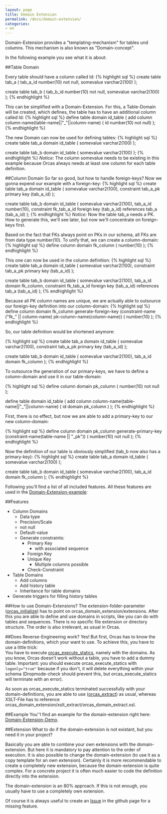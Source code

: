 ```yaml
---
layout: page
title: Domain Extension
permalink: /docs/domain-extension/
categories: 
- en
---
```


Domain-Extension provides a "templating-mechanism" for tables und columns. This mechanism is also known as "Domain-concept".

In the following example you see what it is about:

##Table Domain

Every table should have a column called Id:
{% highlight sql %}
create table tab_a
(
  tab_a_id         number(10)          not null,
  somevalue        varchar2(100)
);

create table tab_b
(
  tab_b_id         number(10)          not null,
  somevalue        varchar2(100)
);
{% endhighlight %}

This can be simplified with a Domain-Extension. For this, a Table-Domain will be created, which defines, the table has to have an additional column called Id:
{% highlight sql %}
define table domain id_table
(
  add column column-name(table-name||"_"||column-name) ( id number(10) not null)
);
{% endhighlight %}

The new Domain can now be used for defining tables:
{% highlight sql %}
create table tab_a domain id_table
(
  somevalue        varchar2(100)
);

create table tab_b domain id_table
(
  somevalue        varchar2(100)
);
{% endhighlight %}
*Notice:* The column somevalue needs to be existing in this example because Orcas always needs at least one column for each table definition.

##Column Domain
So far so good, but how to handle foreign-keys? Now we gonna expend our example with a foreign-key:
{% highlight sql %}
create table tab_a domain id_table
(
  somevalue        varchar2(100),
  constraint tab_a_pk primary key (tab_a_id)
);

create table tab_b domain id_table
(
  somevalue      varchar2(100),
  tab_a_id       number(10),
  constraint fk_tab_a_id foreign key (tab_a_id) references tab_a (tab_a_id)
);
{% endhighlight %}
*Notice:* Now the table tab_a needs a PK. How to generate this, we'll see later, but now we'll concentrate on foreign-keys first.

Based on the fact that FKs always point on PKs in our schema, all FKs are from data type number(10). To unify that, we can create a column-domain:
{% highlight sql %}
define column domain fk_column
(
  number(10)
);
{% endhighlight %}

This one can now be used in the column definition:
{% highlight sql %}
create table tab_a domain id_table
(
  somevalue        varchar2(100),
  constraint tab_a_pk primary key (tab_a_id)
);

create table tab_b domain id_table
(
  somevalue      varchar2(100),
  tab_a_id       domain fk_column,
  constraint fk_tab_a_id foreign key (tab_a_id) references tab_a (tab_a_id)
);
{% endhighlight %}

Because all PK column names are unique, we are actually able to outsource our foreign-key definition into our column-domain:
{% highlight sql %}
define column domain fk_column
generate-foreign-key (constraint-name ("fk_" || column-name) pk-column-name(column-name))
(
  number(10)
);
{% endhighlight %}

So, our table definition would be shortened anymore:

{% highlight sql %}
create table tab_a domain id_table
(
  somevalue        varchar2(100),
  constraint tab_a_pk primary key (tab_a_id)
);

create table tab_b domain id_table
(
  somevalue      varchar2(100),
  tab_a_id       domain fk_column
);
{% endhighlight %}

To outsource the generation of our primary-keys, we have to define a column-domain and use it in our table-domain:

{% highlight sql %}
define column domain pk_column
(
  number(10) not null
);

define table domain id_table
(
  add column column-name(table-name||"_"||column-name) ( id domain pk_column )
);
{% endhighlight %}

First, there is no effect, but now we are able to add a primary-key to our new column-domain:

{% highlight sql %}
define column domain pk_column
generate-primary-key (constraint-name(table-name || "_pk"))
(
  number(10) not null
);
{% endhighlight %}

Now the definition of our table is obviously simplified (tab_b now also has a primary-key):
{% highlight sql %}
create table tab_a domain id_table
(
  somevalue        varchar2(100)
);

create table tab_b domain id_table
(
  somevalue      varchar2(100),
  tab_a_id       domain fk_column
);
{% endhighlight %}

Following you'll find a list of all included features. All these features are used in the [Domain-Extension-example]({{site.baseurl}}/docs/examples/#domain_extension_demo):

##Features

* Column Domains
  * Data type
  * Precision/Scale
  * not null
  * Default-value
  * Generate constraints:
    * Primary Key
      * with associated sequence
    * Foreign Key
    * Unique Key
      * Multiple columns possible
    * Check-Constraint 
* Table Domains
  * Add columns
  * Add history table
  * Inheritance for table domains
* Generate triggers for filling history tables


##How to use Domain-Extensions?
The extension-folder-parameter ([orcas_initialize]({{site.baseurl}}/docs/ant-tasks/#orcas_initialize)) has to point on orcas_domain_extension/extensions.
After this you are able to define and use domains in scripts, like you can do with tables and sequences. There is no specific file extension or directory structure. The order is also irrelevant, as usual in Orcas.

##Does Reverse-Engineering work?
Yes! But first, Orcas has to know the domain-definitions, which your want to use. To achieve this, you have to use a little trick:
<br/>You have to execute [orcas_execute_statics]({{site.baseurl}}/docs/ant-tasks/#orcas_execute_statics), namely with the domains. As you know, Orcas doesn't work without a table, you have to add a dummy table. Important: you should execute orcas_execute_statics with <code>logonly="true"</code> because if you don't, it will delete everything within your schema (Dropmode-check should prevent this, but orcas_execute_statics will terminate with an error).

As soon as orcas_execute_statics terminated successfully with your domain-definitions, you are able to use ([orcas_extract]({{site.baseurl}}/docs/ant-tasks/#orcas_extract)) as usual, whereas XSLT-File has to reference orcas_domain_extension/xslt_extract/orcas_domain_extract.xsl.

##Example
You''l find an example for the domain-extension right here: [Domain-Extension-Demo]({{site.baseurl}}/docs/examples/#domain_extension_demo).

##Extension
What to do if the domain-extension is not existant, but you need it in your project?

Basically you are able to combine your own extensions with the domain-extension. But here it is mandatory to pay attention to the order of execution. It is also possible to change the domain-extension (to use it as a copy template for an own extension).
Certainly it is more recommendable to create a completely new extension, because the domain-extension is quite complex. For a concrete project it is often much easier to code the definition directly into the extension.

The domain-extension is an 80% approach. If this is not enough, you usually have to use a completely own extension. 

Of course it is always useful to create an <a href="{{ site.github_issues }}">Issue</a> in the github page for a missing feature.


